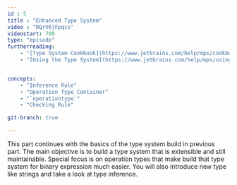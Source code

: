 ```yaml
---
id : 5
title : "Enhanced Type System"
video : "RQrV6jFpqcs"
videostart: 700
type: "episode"
furtherreading:
    - "[Type System Cookbook](https://www.jetbrains.com/help/mps/cookbook-type-system.html)"
    - "[Using the Type System](https://www.jetbrains.com/help/mps/using-typesystem.html)"


concepts:
    - "Inference Rule"
    - "Operation Type Container"
    - "`operationtype`"
    - "Checking Rule"

git-branch: true

---
```


This part continues with the basics of the type system build in previous part. The main objective is to build a type 
system that is extensible and still maintainable. Special focus is on operation types that make build that type system
for binary expression much easier. You will also introduce new type like strings and take a look at type inference.